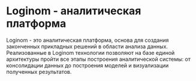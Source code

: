 # Loginom - аналитическая платформа

Loginom - это аналитическая платформа, основа для создания законченных прикладных решений в области анализа данных. Реализованные в Loginom технологии позволяют на базе единой архитектуры пройти все этапы построения аналитической системы: от консолидации данных до построения моделей и визуализации полученных результатов.